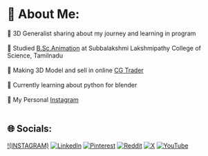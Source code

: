 # 💫 About Me:
💜 3D Generalist sharing about my journey and learning in program <br /><br>💜 Studied [B.Sc.Animation](https://www.youtube.com/@jokaper-2153) at Subbalakshmi Lakshmipathy College of Science, Tamilnadu <br /><br>💜 Making 3D Model and sell in online [CG Trader](https://www.cgtrader.com/designers/JOKAPER-21) <br /><br>💜 Currently learning about python for blender <br /><br>💜 My Personal [Instagram](https://www.instagram.com/oivja_21?igsh=MXVncW5zMnBoNno4MQ==) <br /><br>


## 🌐 Socials:
[!(INSTAGRAM)](https://instagram.com/https://www.instagram.com/jokaper21/) [![LinkedIn](https://img.shields.io/badge/LinkedIn-%230077B5.svg?logo=linkedin&logoColor=white)](https://linkedin.com/in/https://www.linkedin.com/mynetwork/) [![Pinterest](https://img.shields.io/badge/Pinterest-%23E60023.svg?logo=Pinterest&logoColor=white)](https://pinterest.com/https://in.pinterest.com/jokaper21/) [![Reddit](https://img.shields.io/badge/Reddit-%23FF4500.svg?logo=Reddit&logoColor=white)](https://reddit.com/user/https://www.reddit.com/user/AdEffective8862/) [![X](https://img.shields.io/badge/X-black.svg?logo=X&logoColor=white)](https://x.com/https://x.com/JOKAPER21) [![YouTube](https://img.shields.io/badge/YouTube-%23FF0000.svg?logo=YouTube&logoColor=white)](https://youtube.com/@https://www.youtube.com/@jokaper-2153) 
